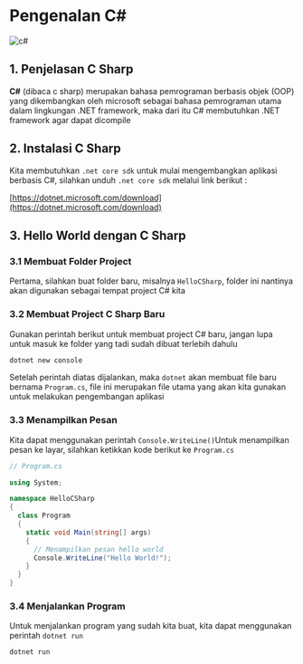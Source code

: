 # Pengenalan C\#

![c\#](../.gitbook/assets/cSharp.png)

## 1. Penjelasan C Sharp

**C\#** \(dibaca c sharp\) merupakan bahasa pemrograman berbasis objek \(OOP\) yang dikembangkan oleh microsoft sebagai bahasa pemrograman utama dalam lingkungan .NET framework, maka dari itu C\# membutuhkan .NET framework agar dapat dicompile

## 2. Instalasi C Sharp

Kita membutuhkan `.net core sdk` untuk mulai mengembangkan aplikasi berbasis C\#, silahkan unduh `.net core sdk` melalui link berikut :

[https://dotnet.microsoft.com/download](https://dotnet.microsoft.com/download)

## 3. Hello World dengan C Sharp

### 3.1 Membuat Folder Project

Pertama, silahkan buat folder baru, misalnya `HelloCSharp`, folder ini nantinya akan digunakan sebagai tempat project C\# kita

### 3.2 Membuat Project C Sharp Baru

Gunakan perintah berikut untuk membuat project C\# baru, jangan lupa untuk masuk ke folder yang tadi sudah dibuat terlebih dahulu

```bash
dotnet new console
```

Setelah perintah diatas dijalankan, maka `dotnet` akan membuat file baru bernama `Program.cs`, file ini merupakan file utama yang akan kita gunakan untuk melakukan pengembangan aplikasi

### 3.3 Menampilkan Pesan

Kita dapat menggunakan perintah `Console.WriteLine()`Untuk menampilkan pesan ke layar, silahkan ketikkan kode berikut ke `Program.cs`

```csharp
// Program.cs

using System;

namespace HelloCSharp
{
  class Program
  {
    static void Main(string[] args)
    {
      // Menampilkan pesan hello world
      Console.WriteLine("Hello World!");
    }
  }
}
```

### 3.4 Menjalankan Program

Untuk menjalankan program yang sudah kita buat, kita dapat menggunakan perintah `dotnet run`

```bash
dotnet run
```

